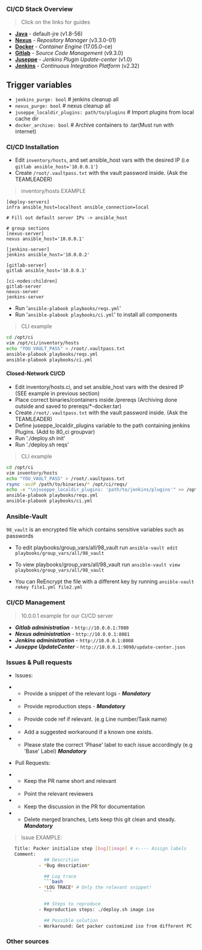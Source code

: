 ### CI/CD Stack Overview ###
> Click on the links for guides
* [**Java**]() - default-jre                        (v1.8-56)
* [**Nexus**](docs/cicd/nexus-toolkit.md) - *Repository Manager*                (v3.3.0-01)
* [**Docker**](docs/cicd/docker-toolkit.md) - *Container Engine*                 (17.05.0-ce)
* [**Gitlab**](docs/cicd/gitlab-toolkit.md) - *Source Code Management*           (v9.3.0)
* [**Juseppe**]() - *Jenkins Plugin Update-center*    (v1.0)
* [**Jenkins**](docs/cicd/jenkins-toolkit.md) - *Continuous Integration Platform* (v2.32)

## Trigger variables ##
* `jenkins_purge: bool`   # jenkins cleanup all
* `nexus_purge: bool`     # nexus cleanup all 
* `juseppe_localdir_plugins: path/to/plugins` # Import plugins from local cache dir
* `docker_archive: bool` # Archive containers to .tar(Must run with internet)
 
### CI/CD Installation ### 
* Edit `inventory/hosts`, and set ansible_host vars with the desired IP (i.e `gitlab ansible_host='10.0.0.1'`)
* Create `/root/.vaultpass.txt` with the vault password inside. (Ask the TEAMLEADER)

> inventory/hosts EXAMPLE
```yamlex
[deploy-servers]
infra ansible_host=localhost ansible_connection=local

# Fill out default server IPs -> ansible_host

# group sections
[nexus-server]
nexus ansible_host='10.0.0.1'

[jenkins-server]
jenkins ansible_host='10.0.0.2'

[gitlab-server]
gitlab ansible_host='10.0.0.1'

[ci-nodes:children]
gitlab-server
nexus-server
jenkins-server
```
* Run '`ansible-plabook playbooks/reqs.yml`'
* Run '`ansible-plabook playbooks/ci.yml`' to install all components


> CLI example
```bash
cd /opt/ci
vim /opt/ci/inventory/hosts
echo "YOU_VAULT_PASS" > /root/.vaultpass.txt
ansible-plabook playbooks/reqs.yml
ansible-plabook playbooks/ci.yml
```
#### Closed-Network CI/CD ###
* Edit inventory/hosts.ci, and set ansible_host vars with the desired IP (SEE example in previous section)
* Place correct binaries/containers inside /prereqs (Archiving done outside and saved to prereqs/*-docker.tar)
* Create `/root/.vaultpass.txt` with the vault password inside. (Ask the TEAMLEADER)
* Define juseppe_localdir_plugins variable to the path containing jenkins Plugins. (Add to 80_ci groupvar)
* Run './deploy.sh init'
* Run './deploy.sh reqs'

> CLI example
```bash
cd /opt/ci
vim inventory/hosts
echo "YOU_VAULT_PASS" > /root/.vaultpass.txt
rsync -avzP /path/to/binaries/* /opt/ci/reqs/
echo -e "\njuseppe_localdir_plugins: 'path/to/jenkins/plugins'" >> /opt/ci/playbooks/group_vars/all/99_general
ansible-plabook playbooks/reqs.yml
ansible-plabook playbooks/ci.yml
```
### Ansible-Vault ###
`98_vault` is an encrypted file which contains sensitive variables such as passwords

* To edit playbooks/group_vars/all/98_vault run `ansible-vault edit playbooks/group_vars/all/98_vault`
* To view playbooks/group_vars/all/98_vault run `ansible-vault view playbooks/group_vars/all/98_vault`

* You can ReEncrypt the file with a different key by running `ansible-vault rekey file1.yml file2.yml`
### CI/CD Management ###

> 10.0.0.1 example for our CI/CD server

 * ***Gitlab administration***  - `http://10.0.0.1:7080`
 * ***Nexus administration***   - `http://10.0.0.1:8081`
 * ***Jenkins administration*** - `http://10.0.0.1:8008`
 * ***Juseppe UpdateCenter***   - `http://10.0.0.1:9090/update-center.json`

### Issues & Pull requests ###
 * Issues:
 *   - Provide a snippet of the relevant logs - ***Mandatory***
 *   - Provide reproduction steps - ***Mandatory***
 *   - Provide code ref if relevant. (e.g Line number/Task name)
 *   - Add a suggested workaround if a known one exists.
 *   - Please state the correct 'Phase' label to each issue accordingly (e.g 'Base' Label) ***Mandatory***

 * Pull Requests:
 *   - Keep the PR name short and relevant
 *   - Point the relevant reviewers
 *   - Keep the discussion in the PR for documentation
 *   - Delete merged branches, Lets keep this git clean and steady. ***Mandatory***

> Issue EXAMPLE:
 ```bash
    Title: Packer initialize step [bug][image] # <---- Assign labels
    Comment: 
               ## Descrition
             - *Bug description*

               ## Log trace
               ```bash
             - *LOG TRACE* # Only the relevant snippet!
               ```

               ## Steps to reproduce
             - Reproduction steps: ./deploy.sh image iso

               ## Possible solution
             - Workaround: Get packer customized iso from different PC  
  ```
### Other sources ###

